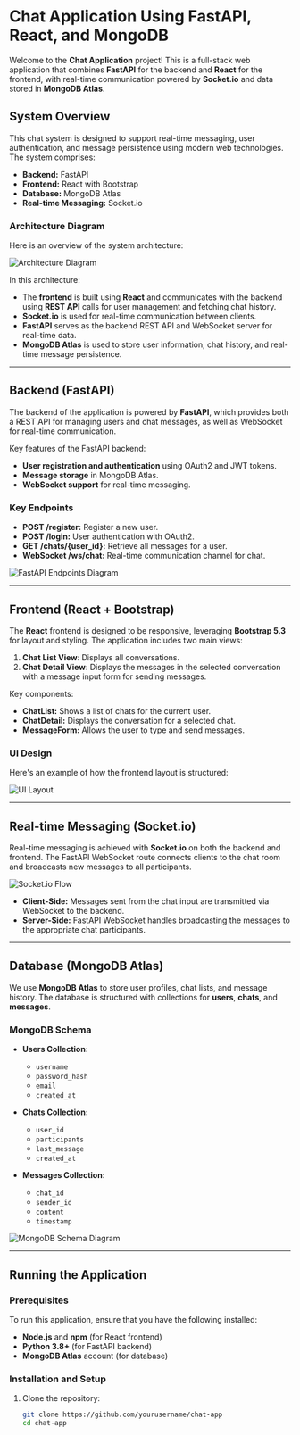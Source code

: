 # Chat Application Using FastAPI, React, and MongoDB

Welcome to the **Chat Application** project! This is a full-stack web application that combines **FastAPI** for the backend and **React** for the frontend, with real-time communication powered by **Socket.io** and data stored in **MongoDB Atlas**.

## System Overview

This chat system is designed to support real-time messaging, user authentication, and message persistence using modern web technologies. The system comprises:

- **Backend:** FastAPI
- **Frontend:** React with Bootstrap
- **Database:** MongoDB Atlas
- **Real-time Messaging:** Socket.io

### Architecture Diagram

Here is an overview of the system architecture:

![Architecture Diagram](assets/system-architecture.png)

In this architecture:
- The **frontend** is built using **React** and communicates with the backend using **REST API** calls for user management and fetching chat history.
- **Socket.io** is used for real-time communication between clients.
- **FastAPI** serves as the backend REST API and WebSocket server for real-time data.
- **MongoDB Atlas** is used to store user information, chat history, and real-time message persistence.

---

## Backend (FastAPI)

The backend of the application is powered by **FastAPI**, which provides both a REST API for managing users and chat messages, as well as WebSocket for real-time communication. 

Key features of the FastAPI backend:
- **User registration and authentication** using OAuth2 and JWT tokens.
- **Message storage** in MongoDB Atlas.
- **WebSocket support** for real-time messaging.

### Key Endpoints

- **POST /register:** Register a new user.
- **POST /login:** User authentication with OAuth2.
- **GET /chats/{user_id}:** Retrieve all messages for a user.
- **WebSocket /ws/chat:** Real-time communication channel for chat.

![FastAPI Endpoints Diagram](assets/api-endpoints.png)

---

## Frontend (React + Bootstrap)

The **React** frontend is designed to be responsive, leveraging **Bootstrap 5.3** for layout and styling. The application includes two main views:

1. **Chat List View**: Displays all conversations.
2. **Chat Detail View**: Displays the messages in the selected conversation with a message input form for sending messages.

Key components:
- **ChatList:** Shows a list of chats for the current user.
- **ChatDetail:** Displays the conversation for a selected chat.
- **MessageForm:** Allows the user to type and send messages.

### UI Design

Here's an example of how the frontend layout is structured:

![UI Layout](assets/ui-layout.png)

---

## Real-time Messaging (Socket.io)

Real-time messaging is achieved with **Socket.io** on both the backend and frontend. The FastAPI WebSocket route connects clients to the chat room and broadcasts new messages to all participants.

![Socket.io Flow](assets/socket-io-flow.png)

- **Client-Side:** Messages sent from the chat input are transmitted via WebSocket to the backend.
- **Server-Side:** FastAPI WebSocket handles broadcasting the messages to the appropriate chat participants.
  
---

## Database (MongoDB Atlas)

We use **MongoDB Atlas** to store user profiles, chat lists, and message history. The database is structured with collections for **users**, **chats**, and **messages**.

### MongoDB Schema

- **Users Collection:**
  - `username`
  - `password_hash`
  - `email`
  - `created_at`

- **Chats Collection:**
  - `user_id`
  - `participants`
  - `last_message`
  - `created_at`

- **Messages Collection:**
  - `chat_id`
  - `sender_id`
  - `content`
  - `timestamp`

![MongoDB Schema Diagram](assets/mongodb-schema.png)

---

## Running the Application

### Prerequisites

To run this application, ensure that you have the following installed:
- **Node.js** and **npm** (for React frontend)
- **Python 3.8+** (for FastAPI backend)
- **MongoDB Atlas** account (for database)

### Installation and Setup

1. Clone the repository:

   ```bash
   git clone https://github.com/yourusername/chat-app
   cd chat-app
